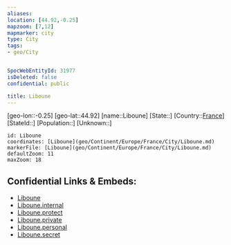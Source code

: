 ```yaml
---
aliases: 
location: [44.92,-0.25]
mapzoom: [7,12] 
mapmarker: city 
type: City
tags:
- geo/City


SpocWebEntityId: 31977
isDeleted: false
confidential: public

title: Liboune
---
```

[geo-lon::-0.25]
[geo-lat::44.92]
[name::Liboune]
[State::]
[Country::[France](geo/Continent/Europe/France.md)]
[StateId::]
[Population::]
[Unknown::]


```leaflet
id: Liboune
coordinates: [Liboune](geo/Continent/Europe/France/City/Liboune.md)
markerFile: [Liboune](geo/Continent/Europe/France/City/Liboune.md)
defaultZoom: 11 
maxZoom: 18
```


## Confidential Links & Embeds: 
- [Liboune](../../../../../../_public/geo/Continent/Europe/France/City/Liboune.md) 
- [Liboune.internal](../../../../../../_internal/geo/Continent/Europe/France/City/Liboune.internal.md) 
- [Liboune.protect](../../../../../../_protect/geo/Continent/Europe/France/City/Liboune.protect.md) 
- [Liboune.private](../../../../../../_private/geo/Continent/Europe/France/City/Liboune.private.md) 
- [Liboune.personal](../../../../../../_personal/geo/Continent/Europe/France/City/Liboune.personal.md) 
- [Liboune.secret](../../../../../../_secret/geo/Continent/Europe/France/City/Liboune.secret.md) 
